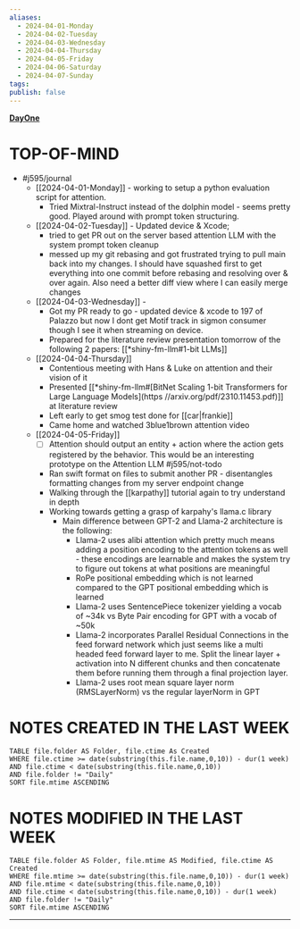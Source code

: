 ```yaml
---
aliases:
  - 2024-04-01-Monday
  - 2024-04-02-Tuesday
  - 2024-04-03-Wednesday
  - 2024-04-04-Thursday
  - 2024-04-05-Friday
  - 2024-04-06-Saturday
  - 2024-04-07-Sunday
tags: 
publish: false
---
```

**[DayOne](dayone://open?date=2024-04-01)**

# TOP-OF-MIND
- #j595/journal 
	- [[2024-04-01-Monday]] - working to setup a python evaluation script for attention.
		- Tried Mixtral-Instruct instead of the dolphin model - seems pretty good. Played around with prompt token structuring.
	- [[2024-04-02-Tuesday]] - Updated device & Xcode; 
		- tried to get PR out on the server based attention LLM with the system prompt token cleanup
		- messed up my git rebasing and got frustrated trying to pull main back into my changes. I should have squashed first to get everything into one commit before rebasing and resolving over & over again. Also need a better diff view where I can easily merge changes
	- [[2024-04-03-Wednesday]] - 
		- Got my PR ready to go - updated device & xcode to 197 of Palazzo but now I dont get Motif track in sigmon consumer though I see it when streaming on device.
		- Prepared for the literature review presentation tomorrow of the following 2 papers: [[*shiny-fm-llm#1-bit LLMs]]
	- [[2024-04-04-Thursday]]
		- Contentious meeting with Hans & Luke on attention and their vision of it
		- Presented [[*shiny-fm-llm#[BitNet Scaling 1-bit Transformers for Large Language Models](https //arxiv.org/pdf/2310.11453.pdf)]] at literature review
		- Left early to get smog test done for [[car|frankie]] 
		- Came home and watched 3blue1brown attention video
	- [[2024-04-05-Friday]]
		- [ ] Attention should output an entity + action where the action gets registered by the behavior. This would be an interesting prototype on the Attention LLM #j595/not-todo  
		- Ran swift format on files to submit another PR - disentangles formatting changes from my server endpoint change
		- Walking through the [[karpathy]] tutorial again to try understand in depth
		- Working towards getting a grasp of karpahy's llama.c library
			- Main difference between GPT-2 and Llama-2 architecture is the following:
				- Llama-2 uses alibi attention which pretty much means adding a position encoding to the attention tokens as well - these encodings are learnable and makes the system try to figure out tokens at what positions are meaningful
				- RoPe positional embedding which is not learned compared to the GPT positional embedding which is learned
				- Llama-2 uses SentencePiece tokenizer yielding a vocab of ~34k vs Byte Pair encoding for GPT with a vocab of ~50k
				- Llama-2 incorporates Parallel Residual Connections in the feed forward network which just seems like a multi headed feed forward layer to me. Split the linear layer + activation into N different chunks and then concatenate them before running them through a final projection layer.
				- Llama-2 uses root mean square layer norm (RMSLayerNorm) vs the regular layerNorm in GPT

# NOTES CREATED IN THE LAST WEEK
``` dataview
TABLE file.folder AS Folder, file.ctime As Created
WHERE file.ctime >= date(substring(this.file.name,0,10)) - dur(1 week) 
AND file.ctime < date(substring(this.file.name,0,10)) 
AND file.folder != "Daily"
SORT file.mtime ASCENDING
```

# NOTES MODIFIED IN THE LAST WEEK
``` dataview
TABLE file.folder AS Folder, file.mtime AS Modified, file.ctime AS Created
WHERE file.mtime >= date(substring(this.file.name,0,10)) - dur(1 week)
AND file.mtime < date(substring(this.file.name,0,10))
AND file.ctime < date(substring(this.file.name,0,10)) - dur(1 week)
AND file.folder != "Daily"
SORT file.mtime ASCENDING
```
---

